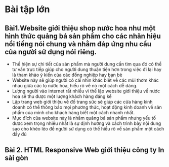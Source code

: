 # Bài tập lớn
## Bài1.Website giới thiệu shop nước hoa như một hình thức quảng bá sản phẩm cho các nhãn hiệu nổi tiếng nói chung và nhằm đáp ứng nhu cầu của người sử dụng nói riêng.
* Thể hiện sự chi tiết của sản phẩm mà người dung cần tìm qua đó có thể tư vấn trực tiếp giúp cho người dung thuận tiện hơn trong việc đi lại hay là tham khảo ý kiến của các đồng nghiệp hay bạn bè
* Website này sẽ giúp người có cái nhìn khác biết về các mùi thơm khác nhau giữa các lọ nước hoa, hiểu rõ về nó một cách dễ dàng.
* Lượng người vào internet rất nhiều vì thế lập website giới thiệu về nước hoa sẽ thu được một lượng khách hàng đáng kể
* Lập trang web giới thiệu về đồ trang sức sẽ giúp các cửa hàng kinh doanh có thể thông báo mọi phương thức, hoạt động kinh doanh về sản phẩm của mình cho khách hàng biết một cách nhanh nhất.
* Mục đích của website này là nhằm quảng bá sản phẩm nhưng yếu tố được xem trọng nhiều nhất là sự định hướng và cách trình bày nội dung sao cho khéo léo để người sử dụng có thể hiểu rõ về sản phẩm một cách đầy đủ
## Bài 2. HTML Responsive Web giới thiệu công ty In sài gòn
